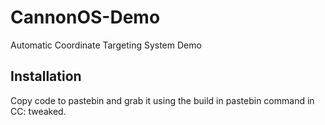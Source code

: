 # CannonOS-Demo
Automatic Coordinate Targeting System Demo

## Installation
Copy code to pastebin and grab it using the build in pastebin command in CC: tweaked.
